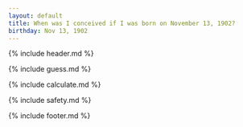 ```yaml
---
layout: default
title: When was I conceived if I was born on November 13, 1902?
birthday: Nov 13, 1902
---
```


{% include header.md %}

{% include guess.md %}

{% include calculate.md %}

{% include safety.md %}

{% include footer.md %}



